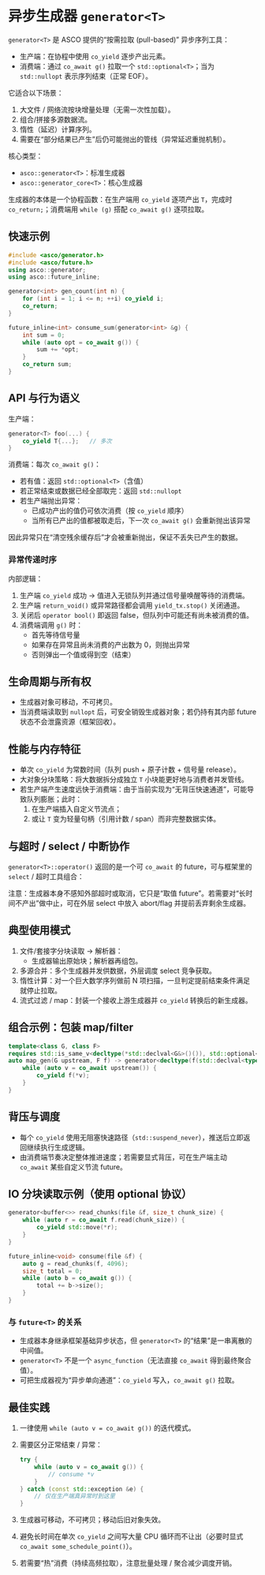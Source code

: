# 异步生成器 `generator<T>`

`generator<T>` 是 ASCO 提供的“按需拉取 (pull-based)” 异步序列工具：

- 生产端：在协程中使用 `co_yield` 逐步产出元素。
- 消费端：通过 `co_await g()` 拉取一个 `std::optional<T>`；当为 `std::nullopt` 表示序列结束（正常 EOF）。

它适合以下场景：

1. 大文件 / 网络流按块增量处理（无需一次性加载）。
2. 组合/拼接多源数据流。
3. 惰性（延迟）计算序列。
4. 需要在“部分结果已产生”后仍可能抛出的管线（异常延迟重抛机制）。

核心类型：

- `asco::generator<T>`：标准生成器
- `asco::generator_core<T>`：核心生成器

生成器的本体是一个协程函数：在生产端用 `co_yield` 逐项产出 `T`，完成时 `co_return;`；消费端用 `while (g)` 搭配 `co_await g()` 逐项拉取。

## 快速示例

```cpp
#include <asco/generator.h>
#include <asco/future.h>
using asco::generator;
using asco::future_inline;

generator<int> gen_count(int n) {
    for (int i = 1; i <= n; ++i) co_yield i;
    co_return;
}

future_inline<int> consume_sum(generator<int> &g) {
    int sum = 0;
    while (auto opt = co_await g()) {
        sum += *opt;
    }
    co_return sum;
}
```

## API 与行为语义

生产端：

```cpp
generator<T> foo(...) {
    co_yield T{...};   // 多次
}
```

消费端：每次 `co_await g()`：

- 若有值：返回 `std::optional<T>`（含值）
- 若正常结束或数据已经全部取完：返回 `std::nullopt`
- 若生产端抛出异常：
  - 已成功产出的值仍可依次消费（按 `co_yield` 顺序）
  - 当所有已产出的值都被取走后，下一次 `co_await g()` 会重新抛出该异常

因此异常只在“清空残余缓存后”才会被重新抛出，保证不丢失已产生的数据。

### 异常传递时序

内部逻辑：

1. 生产端 `co_yield` 成功 -> 值进入无锁队列并通过信号量唤醒等待的消费端。
2. 生产端 `return_void()` 或异常路径都会调用 `yield_tx.stop()` 关闭通道。
3. 关闭后 `operator bool()` 即返回 false，但队列中可能还有尚未被消费的值。
4. 消费端调用 `g()` 时：
   - 首先等待信号量
   - 如果存在异常且尚未消费的产出数为 0，则抛出异常
   - 否则弹出一个值或得到空（结束）

## 生命周期与所有权

- 生成器对象可移动，不可拷贝。
- 当消费端读取到 `nullopt` 后，可安全销毁生成器对象；若仍持有其内部 future 状态不会泄露资源（框架回收）。

## 性能与内存特征

- 单次 `co_yield` 为常数时间（队列 push + 原子计数 + 信号量 release）。
- 大对象分块策略：将大数据拆分成独立 `T` 小块能更好地与消费者并发管线。
- 若生产端产生速度远快于消费端：由于当前实现为“无背压快速通道”，可能导致队列膨胀；此时：
  1. 在生产端插入自定义节流点；
  2. 或让 `T` 变为轻量句柄（引用计数 / span）而非完整数据实体。

## 与超时 / select / 中断协作

`generator<T>::operator()` 返回的是一个可 `co_await` 的 future，可与框架里的 `select` / 超时工具组合：

注意：生成器本身不感知外部超时或取消，它只是“取值 future”。若需要对“长时间不产出”做中止，可在外层 select 中放入 abort/flag 并提前丢弃剩余生成器。

## 典型使用模式

1. 文件/套接字分块读取 -> 解析器：
   - 生成器输出原始块；解析器再组包。
2. 多源合并：多个生成器并发供数据，外层调度 select 竞争获取。
3. 惰性计算：对一个巨大数学序列做前 N 项扫描，一旦判定提前结束条件满足就停止拉取。
4. 流式过滤 / map：封装一个接收上游生成器并 `co_yield` 转换后的新生成器。

## 组合示例：包装 map/filter

```cpp
template<class G, class F>
requires std::is_same_v<decltype(*std::declval<G&>()()), std::optional<typename G::value_type>>
auto map_gen(G upstream, F f) -> generator<decltype(f(std::declval<typename G::value_type&>()))> {
    while (auto v = co_await upstream()) {
        co_yield f(*v);
    }
}
```

## 背压与调度

- 每个 `co_yield` 使用无阻塞快速路径（`std::suspend_never`），推送后立即返回继续执行生成逻辑。
- 由消费端节奏决定整体推进速度；若需要显式背压，可在生产端主动 `co_await` 某些自定义节流 future。

## IO 分块读取示例（使用 optional 协议）

```cpp
generator<buffer<>> read_chunks(file &f, size_t chunk_size) {
    while (auto r = co_await f.read(chunk_size)) {
        co_yield std::move(*r);
    }
}

future_inline<void> consume(file &f) {
    auto g = read_chunks(f, 4096);
    size_t total = 0;
    while (auto b = co_await g()) {
        total += b->size();
    }
}
```

### 与 `future<T>` 的关系

- 生成器本身继承框架基础异步状态，但 `generator<T>` 的“结果”是一串离散的中间值。
- `generator<T>` 不是一个 `async_function`（无法直接 `co_await` 得到最终聚合值）。
- 可把生成器视为“异步单向通道”：`co_yield` 写入，`co_await g()` 拉取。

## 最佳实践

1. 一律使用 `while (auto v = co_await g())` 的迭代模式。
2. 需要区分正常结束 / 异常：

   ```cpp
   try {
       while (auto v = co_await g()) {
           // consume *v
       }
   } catch (const std::exception &e) {
       // 仅在生产端真异常时到这里
   }
   ```

3. 生成器可移动，不可拷贝；移动后旧对象失效。
4. 避免长时间在单次 `co_yield` 之间写大量 CPU 循环而不让出（必要时显式 `co_await some_schedule_point()`）。
5. 若需要“热”消费（持续高频拉取），注意批量处理 / 聚合减少调度开销。
